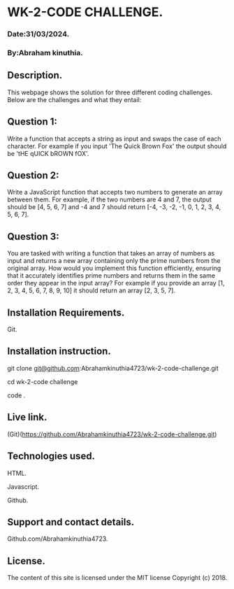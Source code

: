 # WK-2-CODE CHALLENGE.

### Date:31/03/2024.

### By:Abraham kinuthia.


## Description.

This webpage shows the solution for three different coding challenges. Below are the challenges and what they entail:

## Question 1:

Write a function that accepts a string as input and swaps the case of each character. For example if you input 'The Quick Brown Fox' the output should be 'tHE qUICK bROWN fOX'.

## Question 2:

Write a JavaScript function that accepts two numbers to generate an array between them. For example, if the two numbers are 4 and 7, the output should be [4, 5, 6, 7] and -4 and 7 should return [-4, -3, -2, -1, 0, 1, 2, 3, 4, 5, 6, 7].

## Question 3:

You are tasked with writing a function that takes an array of numbers as input and returns a new array containing only the prime numbers from the original array. How would you implement this function efficiently, ensuring that it accurately identifies prime numbers and returns them in the same order they appear in the input array? For example if you provide an array [1, 2, 3, 4, 5, 6, 7, 8, 9, 10] it should return an array [2, 3, 5, 7].

## Installation Requirements.

Git.

## Installation instruction.

git clone git@github.com:Abrahamkinuthia4723/wk-2-code-challenge.git

cd wk-2-code challenge

code .

## Live link.

(Git)(https://github.com/Abrahamkinuthia4723/wk-2-code-challenge.git)

## Technologies used.

HTML.

Javascript.

Github.

## Support and contact details.
Github.com/Abrahamkinuthia4723.

## License.
The content of this site is licensed under the MIT license Copyright (c) 2018.
